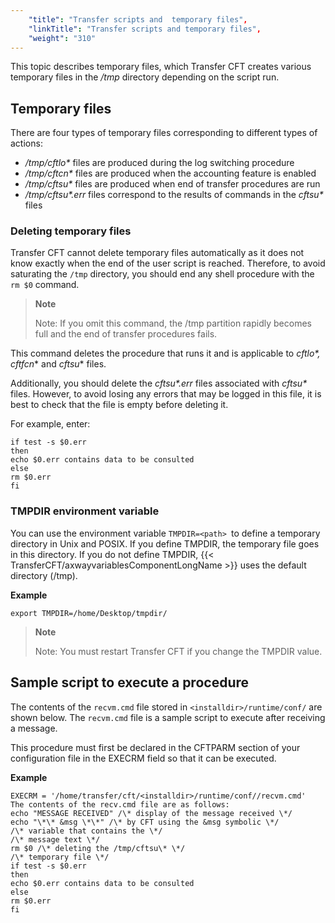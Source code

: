 ```yaml
---
    "title": "Transfer scripts and  temporary files",
    "linkTitle": "Transfer scripts and temporary files",
    "weight": "310"
---
```

This topic describes temporary files,
which Transfer CFT creates various temporary
files in the */tmp* directory depending on the script run.

Temporary files
---------------

There are four types of temporary files corresponding to different types
of actions:

- */tmp/cftlo\**
    files are produced during the log switching procedure
- */tmp/cftcn\**
    files are produced when the accounting feature is enabled
- */tmp/cftsu\**
    files are produced when end of transfer procedures are run
- */tmp/cftsu\*.err*
    files correspond to the results of commands in the *cftsu\** files

### Deleting temporary files

Transfer CFT cannot delete temporary files automatically as it does not
know exactly when the end of the user script is reached. Therefore, to avoid saturating the `/tmp` directory, you should end any shell
procedure with the `rm $0` command.

> **Note**
>
> Note: If you omit this command, the /tmp partition rapidly becomes
> full and the end of transfer procedures fails.

This command deletes the procedure that runs it and is applicable to
*cftlo\*, cftfcn*\* and *cftsu*\* files.

Additionally, you should delete the *cftsu\*.err* files associated with *cftsu\**
files. However, to avoid losing any errors that may
be logged in this file, it is best to check that the file is empty before
deleting it.

For example, enter:

```
if test -s $0.err
then
echo $0.err contains data to be consulted
else
rm $0.err
fi
```

### TMPDIR environment variable

You can use the environment variable `TMPDIR=<path> `to define a temporary directory in Unix and POSIX. If you define TMPDIR, the temporary file goes in this directory. If you do not define TMPDIR, {{< TransferCFT/axwayvariablesComponentLongName  >}} uses the default directory (/tmp).

****Example****

```
export TMPDIR=/home/Desktop/tmpdir/
```

> **Note**
>
> Note: You must restart Transfer CFT if you change the TMPDIR value.

Sample script to execute a procedure
------------------------------------

The contents of the `recvm.cmd` file stored in `<installdir>/runtime/conf/` are
shown below. The `recvm.cmd` file is a sample script to execute
after receiving a message.

This procedure must first be declared in the CFTPARM section of your
configuration file in the EXECRM field so that it can be executed.

****Example****

```
EXECRM = '/home/transfer/cft/<installdir>/runtime/conf//recvm.cmd'
The contents of the recv.cmd file are as follows:
echo "MESSAGE RECEIVED" /\* display of the message received \*/
echo "\*\* &msg \*\*" /\* by CFT using the &msg symbolic \*/
/\* variable that contains the \*/
/\* message text \*/
rm $0 /\* deleting the /tmp/cftsu\* \*/
/\* temporary file \*/
if test -s $0.err
then
echo $0.err contains data to be consulted
else
rm $0.err
fi
```
